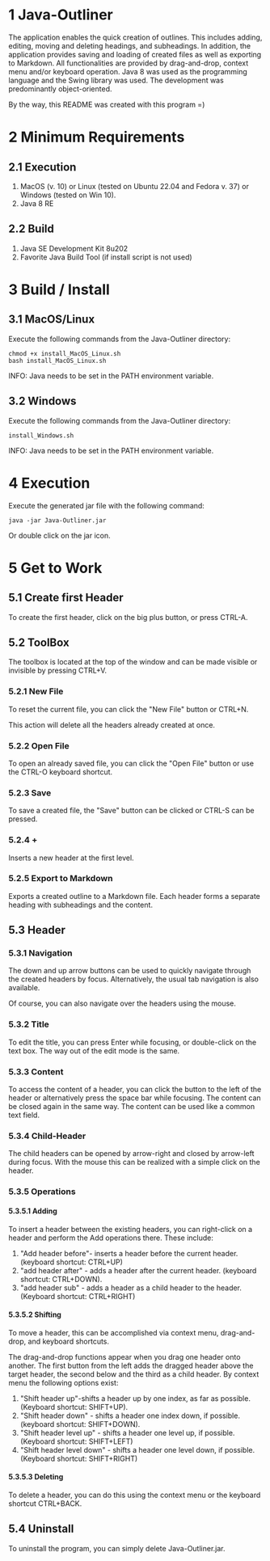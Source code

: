 # 1 Java-Outliner

The application enables the quick creation of outlines. This includes adding, editing, moving and deleting headings, and subheadings. In addition, the application provides saving and loading of created files as well as exporting to Markdown.
All functionalities are provided by drag-and-drop, context menu and/or keyboard operation.
Java 8 was used as the programming language and the Swing library was used. The development was predominantly object-oriented.

By the way, this README was created with this program =)

# 2 Minimum Requirements



## 2.1 Execution

1. MacOS (v. 10) or Linux (tested on Ubuntu 22.04 and Fedora v. 37) or Windows (tested on Win 10).
2. Java 8 RE

## 2.2 Build

1. Java SE Development Kit 8u202 
2. Favorite Java Build Tool (if install script is not used)

# 3 Build / Install



## 3.1 MacOS/Linux

Execute the following commands from the Java-Outliner directory:
```
chmod +x install_MacOS_Linux.sh
bash install_MacOS_Linux.sh
```
INFO: Java needs to be set in the PATH environment variable.

## 3.2 Windows

Execute the following commands from the Java-Outliner directory:
```
install_Windows.sh
```
INFO: Java needs to be set in the PATH environment variable.

# 4 Execution

Execute the generated jar file with the following command:
```
java -jar Java-Outliner.jar
```

Or double click on the jar icon.

# 5 Get to Work

 

## 5.1 Create first Header

To create the first header, click on the big plus button, or press CTRL-A.

## 5.2 ToolBox

The toolbox is located at the top of the window and can be made visible or invisible by pressing CTRL+V.

### 5.2.1 New File

To reset the current file, you can click the "New File" button or CTRL+N.

This action will delete all the headers already created at once.

### 5.2.2 Open File

To open an already saved file, you can click the "Open File" button or use the CTRL-O keyboard shortcut.

### 5.2.3 Save

To save a created file, the "Save" button can be clicked or CTRL-S can be pressed.

### 5.2.4 +

Inserts a new header at the first level.

### 5.2.5 Export to Markdown

Exports a created outline to a Markdown file. Each header forms a separate heading with subheadings and the content.

## 5.3 Header

 

### 5.3.1 Navigation

The down and up arrow buttons can be used to quickly navigate through the created headers by focus. Alternatively, the usual tab navigation is also available.

Of course, you can also navigate over the headers using the mouse.

### 5.3.2 Title

To edit the title, you can press Enter while focusing, or double-click on the text box.
The way out of the edit mode is the same.

### 5.3.3 Content

To access the content of a header, you can click the button to the left of the header or alternatively press the space bar while focusing. The content can be closed again in the same way.
The content can be used like a common text field.

### 5.3.4 Child-Header

The child headers can be opened by arrow-right and closed by arrow-left during focus. With the mouse this can be realized with a simple click on the header.

### 5.3.5 Operations

 

#### 5.3.5.1 Adding

To insert a header between the existing headers, you can right-click on a header and perform the Add operations there.
These include:
1. "Add header before"- inserts a header before the current header. (keyboard shortcut: CTRL+UP)
2. "add header after" - adds a header after the current header. (keyboard shortcut: CTRL+DOWN).
3. "add header sub" - adds a header as a child header to the header. (Keyboard shortcut: CTRL+RIGHT)

#### 5.3.5.2 Shifting

To move a header, this can be accomplished via context menu, drag-and-drop, and keyboard shortcuts.

The drag-and-drop functions appear when you drag one header onto another. The first button from the left adds the dragged header above the target header, the second below and the third as a child header.
By context menu the following options exist:
1. "Shift header up"-shifts a header up by one index, as far as possible. (Keyboard shortcut: SHIFT+UP).
2. "Shift header down" - shifts a header one index down, if possible. (keyboard shortcut: SHIFT+DOWN).
3. "Shift header level up" - shifts a header one level up, if possible. (Keyboard shortcut: SHIFT+LEFT)
4. "Shift header level down" - shifts a header one level down, if possible. (Keyboard shortcut: SHIFT+RIGHT)

#### 5.3.5.3 Deleting

To delete a header, you can do this using the context menu or the keyboard shortcut CTRL+BACK.

## 5.4 Uninstall

To uninstall the program, you can simply delete Java-Outliner.jar.

